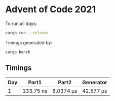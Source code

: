 # Advent of Code 2021

To run all days:

```sh
cargo run --release
```

Timings generated by:

```sh
cargo bench
```

## Timings

| Day | Part1     | Part2     | Generator  |
| --- | --------- | --------- | ---------- |
| 1   | 133.75 ns | 8.0374 µs | 42.577 µs  |

